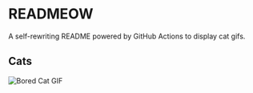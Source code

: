 # READMEOW

A self-rewriting README powered by GitHub Actions to display cat gifs.

## Cats

![Bored Cat GIF](https://media0.giphy.com/media/mlvseq9yvZhba/200.gif?cid=9acd02daiwidgus377suvhtrnogh93pam971010lt3xmvee3&ep=v1_gifs_search&rid=200.gif&ct=g)
